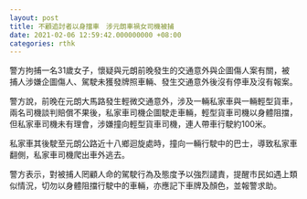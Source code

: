 ```yaml
---
layout: post
title: 不顧追討者以身擋車　涉元朗車禍女司機被捕
date: 2021-02-06 12:59:42.000000000 +08:00
categories: rthk
---
```


警方拘捕一名31歲女子，懷疑與元朗前晚發生的交通意外與企圖傷人案有關，被捕人涉嫌企圖傷人、駕駛未獲發牌照車輛、發生交通意外後沒有停車及沒有報案。

警方說，前晚在元朗大馬路發生輕微交通意外，涉及一輛私家車與一輛輕型貨車，兩名司機談判賠償不果後，私家車司機企圖駛走車輛，輕型貨車司機以身體阻擋，但私家車司機未有理會，涉嫌撞向輕型貨車司機，連人帶車行駛約100米。

私家車其後駛至元朗公路近十八鄉迴旋處時，撞向一輛行駛中的巴士，導致私家車翻側，私家車司機爬出車外逃去。

警方表示，對被捕人罔顧人命的駕駛行為及態度予以強烈譴責，提醒市民如遇上類似情況，切勿以身體阻擋行駛中的車輛，亦應記下車牌及顏色，並報警求助。
